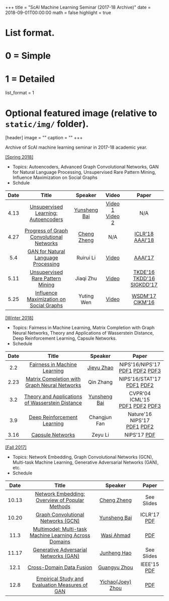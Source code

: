+++
title = "ScAI Machine Learning Seminar (2017-18 Archive)"
date = 2018-09-01T00:00:00
math = false
highlight = true

# List format.
#   0 = Simple
#   1 = Detailed
list_format = 1

# Optional featured image (relative to `static/img/` folder).
[header]
image = ""
caption = ""
+++

Archive of ScAI machine learning seminar in 2017-18 academic year.

[\[Spring 2018\]](http://yunshengb.com/spring-2018-machine-learning-seminar/)

- Topics: Autoencoders, Advanced Graph Convolutional Networks, GAN for Natural Language Processing, Unsupervised Rare Pattern Mining, Influence Maximization on Social Graphs
- Schdule

| Date | Title | Speaker |  Video | Paper |
|:----:|:-----:|:-------:|:-----:|:----:|
| 4.13 | [Unsupervised Learning: Autoencoders](http://yunshengb.com/wp-content/uploads/2018/04/0412018_unsupervised_learning_autoencoders.pdf) | [Yunsheng Bai](http://yunshengb.com/) | [Video 1](https://youtu.be/FAQrMfENLzY) [Video 2](https://youtu.be/2DGAyX9bthc) | N/A |
| 4.27 | [Progress of Graph Convolutional Networks](http://yunshengb.com/wp-content/uploads/2018/04/GCN-Progress.pdf) |  [Cheng Zheng](https://cheng-cz.github.io/) | N/A | [ICLR'18](https://arxiv.org/abs/1801.10247) [AAAI'18](https://arxiv.org/abs/1801.07455) |
| 5.4 | [GAN for Natural Language Processing](http://yunshengb.com/wp-content/uploads/2018/04/seqgan.pdf) | Ruirui Li | [Video](https://youtu.be/XF0NDdRDTpE) | [AAAI'17](https://arxiv.org/abs/1609.05473) |
| 5.11 | [Unsupervised Rare Pattern Mining](http://yunshengb.com/wp-content/uploads/2018/04/Unsupervised-Rare-Pattern-Mining.pdf) | Jiaqi Zhu | [Video](https://youtu.be/Bt4rYRJJxzU) | [TKDE'16](https://ieeexplore.ieee.org/document/7431989) [TKDD'16](https://dl.acm.org/citation.cfm?id=2898359) [SIGKDD'17](https://arxiv.org/abs/1708.01967) |
| 5.25 | [Influence Maximization on Social Graphs](http://yunshengb.com/wp-content/uploads/2018/05/im_ucla_ml_ytwen0525.pdf) | Yuting Wen | [Video](https://youtu.be/XiELAbdqF9g) | [WSDM'17](https://dl.acm.org/citation.cfm?id=3018705) [CIKM'16](https://dl.acm.org/citation.cfm?id=2983724) |

[\[Winter 2018\]](http://yunshengb.com/winter-2018-machine-learning-seminar/) 

- Topics: Fairness in Machine Learning, Matrix Completion with Graph Neural Networks, Theory and Applications of Wasserstein Distance, Deep Reinforcement Learning, Capsule Networks.
- Schedule

| Date | Title | Speaker |  Paper |
|:----:|:-----:|:-------:|:----:|
| 2.2 | [Fairness in Machine Learning](http://yunshengb.com/wp-content/uploads/2018/02/Fairness-presentation.pdf) | [Jieyu Zhao](http://jyzhao.net/) | NIPS'16/NIPS'17<br>  [PDF1](https://arxiv.org/abs/1709.02012) [PDF2](http://people.cs.vt.edu/~bhuang/papers/yao-nips17.pdf) [PDF3](https://papers.nips.cc/paper/6374-equality-of-opportunity-in-supervised-learning.pdf)    | 
| 2.23 | [Matrix Completion with Graph Neural Networks](http://yunshengb.com/wp-content/uploads/2018/02/Geometric-matrix-completion.pdf) | Qin Zhang | NIPS'16/STAT'17<br> [PDF1](https://papers.nips.cc/paper/6960-geometric-matrix-completion-with-recurrent-multi-graph-neural-networks.pdf) [PDF2](https://arxiv.org/abs/1706.02263) | 
| 3.2 | [Theory and Applications of Wasserstein Distance](http://yunshengb.com/wp-content/uploads/2018/03/03022018_Wasserstein_presentation.pdf) | [Yunsheng Bai](http://yunshengb.com/) | CVPR'04 ICML'15<br> [PDF1](https://arxiv.org/abs/1701.07875) [PDF2](http://www.cs.utexas.edu/~grauman/papers/grauman_darrell_cvpr2004.pdf) [PDF3](http://proceedings.mlr.press/v37/kusnerb15.pdf) |
| 3.9 | [Deep Reinforcement Learning](http://yunshengb.com/wp-content/uploads/2018/03/Seminar_Changjun_Fan.pdf) | Changjun Fan  | Nature'16 NIPS'17 <br>  [PDF1](https://www.nature.com/articles/nature14236) [PDF2](https://arxiv.org/abs/1704.01665) |
| 3.16 | [Capsule Networks](http://yunshengb.com/wp-content/uploads/2018/03/capsnet.pdf) | Zeyu Li | NIPS'17 [PDF](https://arxiv.org/pdf/1710.09829.pdf) |

[\[Fall 2017\]](http://yunshengb.com/fall-2017-machine-learning-seminar/) 

- Topics: Network Embedding, Graph Convolutional Networks (GCN), Multi-task Machine Learning, Generative Adversarial Networks (GAN), etc.
- Schedule

| Date | Title | Speaker | Paper |
|:----:|:-----:|:-------:|:----:|
| 10.13 | [Network Embedding: Overview of Popular Methods](http://yunshengb.com/wp-content/uploads/2017/10/network_embedding_review.pdf) | [Cheng Zheng](https://cheng-cz.github.io/) | See Slides |
| 10.20 | [Graph Convolutional Networks (GCN)](http://yunshengb.com/wp-content/uploads/2017/10/10202017_GCN_Presentation-1.pdf) | [Yunsheng Bai](http://yunshengb.com/) | ICLR'17 [PDF](https://arxiv.org/abs/1609.02907)  |
| 11.3 | [Multimodel: Multi-task Machine Learning Across Domains](http://yunshengb.com/wp-content/uploads/2017/11/Multi-Task-Machine-Learning.pdf) | [Wasi Ahmad](http://wasiahmad.me/) | [PDF](https://arxiv.org/abs/1706.05137) |
| 11.17 | [Generative Adversarial Networks (GAN)](http://yunshengb.com/wp-content/uploads/2017/11/Seminar_GAN-2.pdf) | [Junheng Hao](https://jeffhao.netlify.com/) | See Slides|
| 12.1 | [Cross-Domain Data Fusion](http://yunshengb.com/wp-content/uploads/2017/12/presentation-guangyu.pdf) | [Guangyu Zhou](https://www.linkedin.com/in/guangyuzhou/) | IEEE'15 [PDF](https://ieeexplore.ieee.org/stamp/stamp.jsp?tp=&arnumber=7230259)|
| 12.8 | [Empirical Study and Evaluation Measures of GAN](http://yunshengb.com/wp-content/uploads/2017/12/are-gans-created-equal.pdf) | [Yichao(Joey) Zhou](https://www.linkedin.com/in/zhouyichao/) | [PDF](https://arxiv.org/pdf/1711.10337.pdf)|
